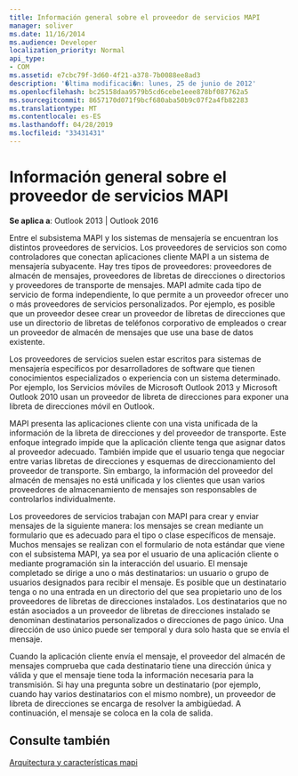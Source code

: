 ```yaml
---
title: Información general sobre el proveedor de servicios MAPI
manager: soliver
ms.date: 11/16/2014
ms.audience: Developer
localization_priority: Normal
api_type:
- COM
ms.assetid: e7cbc79f-3d60-4f21-a378-7b0088ee8ad3
description: '�ltima modificaci�n: lunes, 25 de junio de 2012'
ms.openlocfilehash: bc25158daa9579b5cd6cebe1eee878bf087762a5
ms.sourcegitcommit: 8657170d071f9bcf680aba50b9c07f2a4fb82283
ms.translationtype: MT
ms.contentlocale: es-ES
ms.lasthandoff: 04/28/2019
ms.locfileid: "33431431"
---
```

# <a name="mapi-service-provider-overview"></a>Información general sobre el proveedor de servicios MAPI

  
  
**Se aplica a**: Outlook 2013 | Outlook 2016 
  
Entre el subsistema MAPI y los sistemas de mensajería se encuentran los distintos proveedores de servicios. Los proveedores de servicios son como controladores que conectan aplicaciones cliente MAPI a un sistema de mensajería subyacente. Hay tres tipos de proveedores: proveedores de almacén de mensajes, proveedores de libretas de direcciones o directorios y proveedores de transporte de mensajes. MAPI admite cada tipo de servicio de forma independiente, lo que permite a un proveedor ofrecer uno o más proveedores de servicios personalizados. Por ejemplo, es posible que un proveedor desee crear un proveedor de libretas de direcciones que use un directorio de libretas de teléfonos corporativo de empleados o crear un proveedor de almacén de mensajes que use una base de datos existente.
  
Los proveedores de servicios suelen estar escritos para sistemas de mensajería específicos por desarrolladores de software que tienen conocimientos especializados o experiencia con un sistema determinado. Por ejemplo, los Servicios móviles de Microsoft Outlook 2013 y Microsoft Outlook 2010 usan un proveedor de libreta de direcciones para exponer una libreta de direcciones móvil en Outlook. 
  
MAPI presenta las aplicaciones cliente con una vista unificada de la información de la libreta de direcciones y del proveedor de transporte. Este enfoque integrado impide que la aplicación cliente tenga que asignar datos al proveedor adecuado. También impide que el usuario tenga que negociar entre varias libretas de direcciones y esquemas de direccionamiento del proveedor de transporte. Sin embargo, la información del proveedor del almacén de mensajes no está unificada y los clientes que usan varios proveedores de almacenamiento de mensajes son responsables de controlarlos individualmente.
  
Los proveedores de servicios trabajan con MAPI para crear y enviar mensajes de la siguiente manera: los mensajes se crean mediante un formulario que es adecuado para el tipo o clase específicos de mensaje. Muchos mensajes se realizan con el formulario de nota estándar que viene con el subsistema MAPI, ya sea por el usuario de una aplicación cliente o mediante programación sin la interacción del usuario. El mensaje completado se dirige a uno o más destinatarios: un usuario o grupo de usuarios designados para recibir el mensaje. Es posible que un destinatario tenga o no una entrada en un directorio del que sea propietario uno de los proveedores de libretas de direcciones instalados. Los destinatarios que no están asociados a un proveedor de libretas de direcciones instalado se denominan destinatarios personalizados o direcciones de pago único. Una dirección de uso único puede ser temporal y dura solo hasta que se envía el mensaje. 
  
Cuando la aplicación cliente envía el mensaje, el proveedor del almacén de mensajes comprueba que cada destinatario tiene una dirección única y válida y que el mensaje tiene toda la información necesaria para la transmisión. Si hay una pregunta sobre un destinatario (por ejemplo, cuando hay varios destinatarios con el mismo nombre), un proveedor de libreta de direcciones se encarga de resolver la ambigüedad. A continuación, el mensaje se coloca en la cola de salida. 
  
## <a name="see-also"></a>Consulte también



[Arquitectura y características mapi](mapi-features-and-architecture.md)


